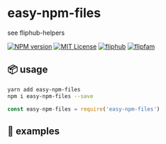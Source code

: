 # easy-npm-files

see fliphub-helpers

[![NPM version][easy-npm-files-npm-image]][easy-npm-files-npm-url]
[![MIT License][license-image]][license-url]
[![fliphub][gitter-badge]][gitter-url]
[![flipfam][flipfam-image]][flipfam-url]

[easy-npm-files-npm-image]: https://img.shields.io/npm/v/easy-npm-files.svg
[easy-npm-files-npm-url]: https://npmjs.org/package/easy-npm-files
[license-image]: http://img.shields.io/badge/license-MIT-blue.svg?style=flat
[license-url]: https://spdx.org/licenses/MIT
[gitter-badge]: https://img.shields.io/gitter/room/fliphub/pink.svg
[gitter-url]: https://gitter.im/fliphub/Lobby
[flipfam-image]: https://img.shields.io/badge/%F0%9F%8F%97%20%F0%9F%92%A0-flipfam-9659F7.svg
[flipfam-url]: https://www.npmjs.com/package/flipfam

## 📦 usage
```bash
yarn add easy-npm-files
npm i easy-npm-files --save
```

```js
const easy-npm-files = require('easy-npm-files')
```

## 📘 examples
